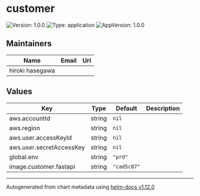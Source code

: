 # customer

![Version: 1.0.0](https://img.shields.io/badge/Version-1.0.0-informational?style=flat-square) ![Type: application](https://img.shields.io/badge/Type-application-informational?style=flat-square) ![AppVersion: 1.0.0](https://img.shields.io/badge/AppVersion-1.0.0-informational?style=flat-square)

## Maintainers

| Name | Email | Url |
| ---- | ------ | --- |
| hiroki hasegawa |  |  |

## Values

| Key | Type | Default | Description |
|-----|------|---------|-------------|
| aws.accountId | string | `nil` |  |
| aws.region | string | `nil` |  |
| aws.user.accessKeyId | string | `nil` |  |
| aws.user.secretAccessKey | string | `nil` |  |
| global.env | string | `"prd"` |  |
| image.customer.fastapi | string | `"cad5c87"` |  |

----------------------------------------------
Autogenerated from chart metadata using [helm-docs v1.12.0](https://github.com/norwoodj/helm-docs/releases/v1.12.0)
